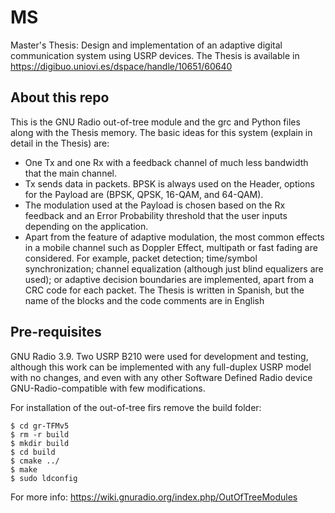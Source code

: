 # MS
Master's Thesis:  Design and implementation of an adaptive digital communication system using USRP devices. The Thesis is available in  https://digibuo.uniovi.es/dspace/handle/10651/60640

## About this repo
This is the GNU Radio out-of-tree module and the grc and Python files along with the Thesis memory. The basic ideas for this system (explain in detail in the Thesis) are:
* One Tx and one Rx with a feedback channel of much less bandwidth that the main channel.
* Tx sends data in packets. BPSK is always used on the Header, options for the Payload are (BPSK, QPSK, 16-QAM, and 64-QAM).
* The modulation used at the Payload is chosen based on the Rx feedback and an Error Probability threshold that the user inputs depending on the application.
* Apart from the feature of adaptive modulation, the most common effects in a mobile channel such as Doppler Effect, multipath or fast fading are considered. For example, packet detection; time/symbol synchronization; channel equalization (although just blind equalizers are used); or adaptive decision boundaries are implemented, apart from a CRC code for each packet.
The Thesis is written in Spanish, but the name of the blocks and the code comments are in English


## Pre-requisites
GNU Radio 3.9. Two USRP B210 were used for development and testing, although this work can be implemented with any full-duplex USRP model with no changes, and even with any other Software Defined Radio device GNU-Radio-compatible with few modifications.

For installation of the out-of-tree firs remove the build folder:

```console
$ cd gr-TFMv5
$ rm -r build
$ mkdir build
$ cd build
$ cmake ../
$ make
$ sudo ldconfig
```
For more info: https://wiki.gnuradio.org/index.php/OutOfTreeModules

